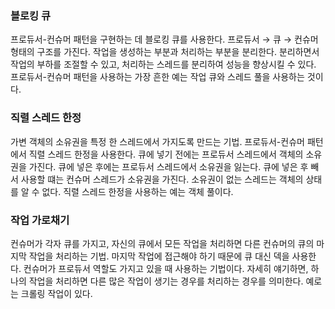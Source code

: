 ### 블로킹 큐

  프로듀서-컨슈머 패턴을 구현하는 데 블로킹 큐를 사용한다. 프로듀서 → 큐 → 컨슈머 형태의 구조를 가진다. 작업을 생성하는 부분과 처리하는 부분을 분리한다. 분리하면서 작업의 부하를 조절할 수 있고, 처리하는 스레드를 분리하여 성능을 향상시킬 수 있다. 프로듀서-컨슈머 패턴을 사용하는 가장 흔한 예는 작업 큐와 스레드 풀을 사용하는 것이다.

### 직렬 스레드 한정

  가변 객체의 소유권을 특정 한 스레드에서 가지도록 만드는 기법. 프로듀서-컨슈머 패턴에서 직렬 스레드 한정을 사용한다. 큐에 넣기 전에는 프로듀서 스레드에서 객체의 소유권을 가진다. 큐에 넣은 후에는 프로듀서 스레드에서 소유권을 잃는다. 큐에 넣은 후 빼서 사용할 떄는 컨슈머 스레드가 소유권을 가진다. 소유권이 없는 스레드는 객체의 상태를 알 수 없다. 직렬 스레드 한정을 사용하는 예는 객체 풀이다.

### 작업 가로채기

  컨슈머가 각자 큐를 가지고, 자신의 큐에서 모든 작업을 처리하면 다른 컨슈머의 큐의 마지막 작업을 처리하는 기법. 마지막 작업에 접근해야 하기 때문에 큐 대신 덱을 사용한다. 컨슈머가 프로듀서 역할도 가지고 있을 때 사용하는 기법이다. 자세히 얘기하면, 하나의 작업을 처리하면 다른 많은 작업이 생기는 경우를 처리하는 경우를 의미한다. 예로는 크롤링 작업이 있다.
